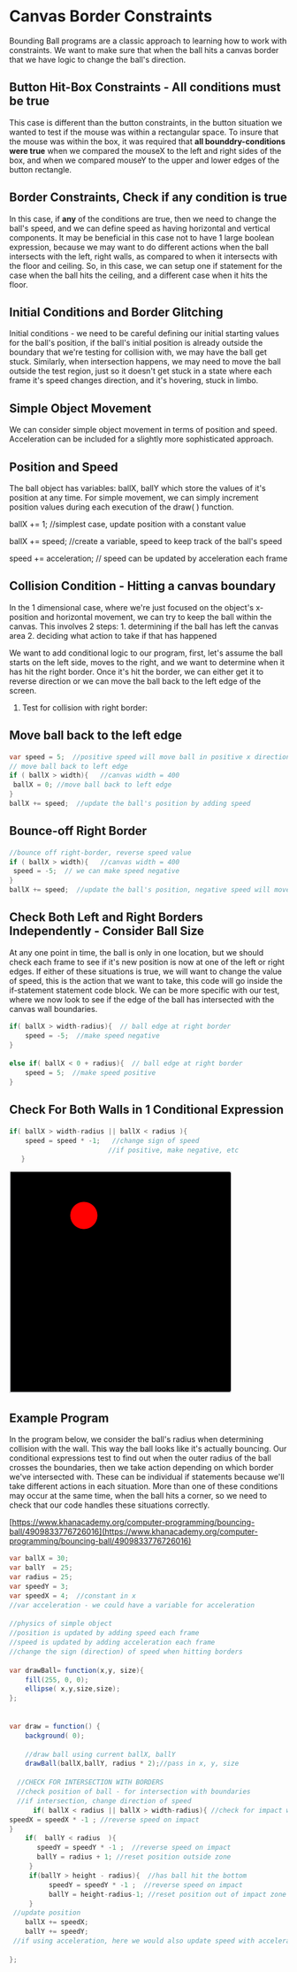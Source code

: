# Canvas Border Constraints

Bounding Ball programs are a classic approach to learning how to work with constraints. We want to make sure that when the ball hits a canvas border that we have logic to change the ball's direction.

## Button Hit-Box Constraints - All conditions must be true

This case is different than the button constraints, in the button situation we wanted to test if the mouse was within a rectangular space. To insure that the mouse was within the box, it was required that **all bounddry-conditions were true** when we compared the mouseX to the left and right sides of the box, and when we compared mouseY to the upper and lower edges of the button rectangle.

## Border Constraints, Check if any condition is true

In this case, if **any** of the conditions are true, then we need to change the ball's speed, and we can define speed as having horizontal and vertical components. It may be beneficial in this case not to have 1 large boolean expression, because we may want to do different actions when the ball intersects with the left, right walls, as compared to when it intersects with the floor and ceiling. So, in this case, we can setup one if statement for the case when the ball hits the ceiling, and a different case when it hits the floor.

## Initial Conditions and Border Glitching

Initial conditions - we need to be careful defining our initial starting values for the ball's position, if the ball's initial position is already outside the boundary that we're testing for collision with, we may have the ball get stuck. Similarly, when intersection happens, we may need to move the ball outside the test region, just so it doesn't get stuck in a state where each frame it's speed changes direction, and it's hovering, stuck in limbo.

## Simple Object Movement

We can consider simple object movement in terms of position and speed. Acceleration can be included for a slightly more sophisticated approach.

## Position and Speed

The ball object has variables: ballX, ballY which store the values of it's position at any time. For simple movement, we can simply increment position values during each execution of the draw\( \) function.

ballX += 1; //simplest case, update position with a constant value

ballX += speed; //create a variable, speed to keep track of the ball's speed

speed += acceleration; // speed can be updated by acceleration each frame

## Collision Condition - Hitting a canvas boundary

In the 1 dimensional case, where we're just focused on the object's x-position and horizontal movement, we can try to keep the ball within the canvas. This involves 2 steps: 1. determining if the ball has left the canvas area 2. deciding what action to take if that has happened

We want to add conditional logic to our program, first, let's assume the ball starts on the left side, moves to the right, and we want to determine when it has hit the right border. Once it's hit the border, we can either get it to reverse direction or we can move the ball back to the left edge of the screen.

1. Test for collision with right border:

## Move ball back to the left edge

```java
var speed = 5;  //positive speed will move ball in positive x direction
// move ball back to left edge
if ( ballX > width){   //canvas width = 400
 ballX = 0; //move ball back to left edge
}
ballX += speed;  //update the ball's position by adding speed
```

## Bounce-off Right Border

```java
//bounce off right-border, reverse speed value
if ( ballX > width){   //canvas width = 400
 speed = -5;  // we can make speed negative
}
ballX += speed;  //update the ball's position, negative speed will move ball to the left, positive speed moves ball to the right
```

## Check Both Left and Right Borders Independently - Consider Ball Size

At any one point in time, the ball is only in one location, but we should check each frame to see if it's new position is now at one of the left or right edges. If either of these situations is true, we will want to change the value of speed, this is the action that we want to take, this code will go inside the if-statement statement code block. We can be more specific with our test, where we now look to see if the edge of the ball has intersected with the canvas wall boundaries.

```java
if( ballX > width-radius){  // ball edge at right border
    speed = -5;  //make speed negative
}

else if( ballX < 0 + radius){  // ball edge at right border
    speed = 5;  //make speed positive
}
```

## Check For Both Walls in 1 Conditional Expression

```java
if( ballX > width-radius || ballX < radius ){
    speed = speed * -1;   //change sign of speed
                         //if positive, make negative, etc
   }
```

![](.gitbook/assets/Screenshot%202017-10-11%2010.21.08.png)

## Example Program

In the program below, we consider the ball's radius when determining collision with the wall. This way the ball looks like it's actually bouncing. Our conditional expressions test to find out when the outer radius of the ball crosses the boundaries, then we take action depending on which border we've intersected with. These can be individual if statements because we'll take different actions in each situation. More than one of these conditions may occur at the same time, when the ball hits a corner, so we need to check that our code handles these situations correctly.

[https://www.khanacademy.org/computer-programming/bouncing-ball/4909833776726016](https://www.khanacademy.org/computer-programming/bouncing-ball/4909833776726016)

```java
var ballX = 30;
var ballY  = 25;
var radius = 25;
var speedY = 3;
var speedX = 4;  //constant in x
//var acceleration - we could have a variable for acceleration

//physics of simple object
//position is updated by adding speed each frame
//speed is updated by adding acceleration each frame
//change the sign (direction) of speed when hitting borders

var drawBall= function(x,y, size){
    fill(255, 0, 0);
    ellipse( x,y,size,size);
};


var draw = function() {
    background( 0);

    //draw ball using current ballX, ballY 
    drawBall(ballX,ballY, radius * 2);//pass in x, y, size

  //CHECK FOR INTERSECTION WITH BORDERS
  //check position of ball - for intersection with boundaries 
  //if intersection, change direction of speed             
      if( ballX < radius || ballX > width-radius){ //check for impact with left or right border
speedX = speedX * -1 ; //reverse speed on impact
}
    if(  ballY < radius  ){
       speedY = speedY * -1 ;  //reverse speed on impact
       ballY = radius + 1; //reset position outside zone
     }
     if(ballY > height - radius){  //has ball hit the bottom
          speedY = speedY * -1 ;  //reverse speed on impact
          ballY = height-radius-1; //reset position out of impact zone
     }
 //update position
    ballX += speedX;
    ballY += speedY;
 //if using acceleration, here we would also update speed with acceleration  

};
```

